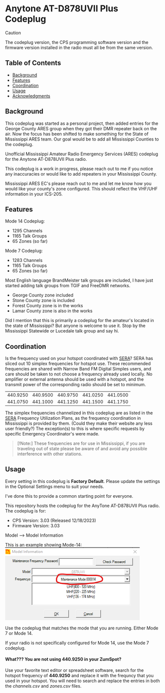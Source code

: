 # Anytone AT-D878UVII Plus Codeplug

> [!CAUTION]
> The codeplug version, the CPS programming software version and the firmware version installed in the radio must all be from the same version.

## Table of Contents
 - [Background](#background)
 - [Features](#features)
 - [Coordination](#coordination)
 - [Usage](#usage)
 - [Acknowledgments](#acknowledgements)

## Background
This codeplug was started as a personal project, then added entries for the George County ARES group when they got their DMR repeater back on the air. Now the focus has been shifted to make something for the State of Mississippi ARES team. Our goal would be to add all Mississippi Counties to the codeplug.

Unofficial Mississippi Amateur Radio Emergency Services (ARES) codeplug for the Anytone AT-D878UVII Plus radio.

This codeplug is a work in progress, please reach out to me if you notice any inaccuracies or would like to add repeaters in your Mississippi County.

Mississippi ARES EC's please reach out to me and let me know how you would like your county's zone configured. This should reflect the VHF/UHF information in your ICS-205.

## Features
Mode 14 Codeplug:
 - 1295 Channels
 - 1165 Talk Groups
 - 65 Zones (so far)

Mode 7 Codeplug:
 - 1283 Channels
 - 1165 Talk Groups
 - 65 Zones (so far)

Most English language BrandMeister talk groups are included, I have just started adding talk groups from TGIF and FreeDMR networks.

 - George County zone included
 - Stone County zone is included
 - Forest County zone is in the works
 - Lamar County zone is also in the works

Did I mention that this is primarily a codeplug for the amateur's located in the state of Mississippi? But anyone is welcome to use it. Stop by the Mississippi Statewide or Lucedale talk group and say hi.

## Coordination
Is the frequency used on your hotspot coordinated with [SERA](https://sera.org/)? SERA has sliced out 10 simplex frequencies for hotspot use. These recommended frequencies are shared with Narrow Band FM Digital Simples users, and care should be taken to not choose a frequency already used locally. No amplifier or external antenna should be used with a hotspot, and the transmit power of the corresponding radio should be set to minimum.

|     |     |     |     |     |
| --- | --- | --- | --- | --- |
| 440.9250 | 440.9500 | 440.9750 | 441.0250 | 441.0500 |
| 441.0750 | 441.1000 | 441.1250 | 441.1500 | 441.1750 |

The simplex frequencies channelized in this codeplug are as listed in the [SERA](https://sera.org/) Frequency Utilization Plans, as the frequency coordination in Mississippi is provided by them. (Could they make their website any less user friendly?) The exception(s) to this is where specific requests by specific Emergency Coordinator's were made.

> [!Note:]
> These frequencies are for use in Mississippi, if you are traveling out of state please be aware of and avoid any possible interference with other stations. 

## Usage
Every setting in this codeplug is **Factory Default**. Please update the settings in the Optional Settings menu to suit your needs.

I've done this to provide a common starting point for everyone.

This repository hosts the codeplug for the AnyTone AT-D878UVII Plus radio. The codeplug is for:

 - CPS Version: 3.03 (Released 12/18/2023)
 - Firmware Version: 3.03

Model --> Model Information

This is an example showing Mode-14:
![](Images/Model_Information.PNG)

Use the codeplug that matches the mode that you are running. Either Mode 7 or Mode 14.

If your radio is not specifically configured for Mode 14, use the Mode 7 codeplug.

#### What??? You are not using 440.9250 in your ZumSpot?

Use your favorite text editor or spreadsheet software, search for the hotspot frequency of **440.9250** and replace it with the frequncy that you used in your hotspot. You will need to search and replace the entries in both the *channels.csv* and *zones.csv* files.
